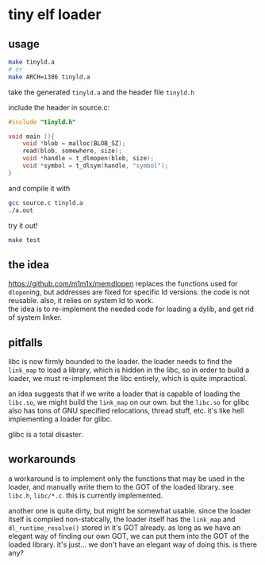 # tiny elf loader

## usage

```sh
make tinyld.a
# or
make ARCH=i386 tinyld.a
```

take the generated `tinyld.a` and the header file `tinyld.h`

include the header in source.c:

```c
#include "tinyld.h"

void main (){
    void *blob = malloc(BLOB_SZ);
    read(blob, somewhere, size);
    void *handle = t_dlmopen(blob, size);
    void *symbol = t_dlsym(handle, "symbol");
}
```

and compile it with

```sh
gcc source.c tinyld.a
./a.out
```

try it out!

```sh
make test
```

## the idea

https://github.com/m1m1x/memdlopen replaces the functions used for `dlopen`ing, but addresses are fixed for specific ld versions. the code is not reusable. also, it relies on system ld to work.  
the idea is to re-implement the needed code for loading a dylib, and get rid of system linker.

## pitfalls

libc is now firmly bounded to the loader. the loader needs to find the `link_map` to load a library, which is hidden in the libc, so in order to build a loader, we must re-implement the libc entirely, which is quite impractical.

an idea suggests that if we write a loader that is capable of loading the `libc.so`, we might build the `link_map` on our own. but the `libc.so` for glibc also has tons of GNU specified relocations, thread stuff, etc. it's like hell implementing a loader for glibc.

glibc is a total disaster.

## workarounds

a workaround is to implement only the functions that may be used in the loader, and manually write them to the GOT of the loaded library. see `libc.h`, `libc/*.c`. this is currently implemented.

another one is quite dirty, but might be somewhat usable. since the loader itself is compiled non-statically, the loader itself has the `link_map` and `dl_runtime_resolve()` stored in it's GOT already. as long as we have an elegant way of finding our own GOT, we can put them into the GOT of the loaded library. it's just... we don't have an elegant way of doing this. is there any?
